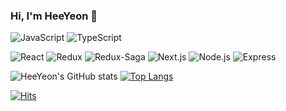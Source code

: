 ### Hi, I'm HeeYeon 🐯

![JavaScript](https://img.shields.io/badge/JavaScript-F7DF1E.svg?&style=for-the-badge&logo=JavaScript&logoColor=white)
![TypeScript](https://img.shields.io/badge/TypeScript-3178C6.svg?&style=for-the-badge&logo=TypeScript&logoColor=white)

![React](https://img.shields.io/badge/React-61DAFB.svg?&style=for-the-badge&logo=React&logoColor=white)
![Redux](https://img.shields.io/badge/Redux-764ABC.svg?&style=for-the-badge&logo=Redux&logoColor=white)
![Redux-Saga](https://img.shields.io/badge/Redux%20Saga-999999.svg?&style=for-the-badge&logo=Redux-Saga&logoColor=white)
![Next.js](https://img.shields.io/badge/Next.js-000000.svg?&style=for-the-badge&logo=Next.js&logoColor=white)
![Node.js](https://img.shields.io/badge/Node.js-339933.svg?&style=for-the-badge&logo=Node.js&logoColor=white)
![Express](https://img.shields.io/badge/Express-000000.svg?&style=for-the-badge&logo=Express&logoColor=white)

![HeeYeon's GitHub stats](https://github-readme-stats.vercel.app/api?username=HeeYeonKim98&show_icons=true)
[![Top Langs](https://github-readme-stats.vercel.app/api/top-langs/?username=HeeYeonKim98&layout=compact)](https://github.com/HeeYeonKim98)



[![Hits](https://hits.seeyoufarm.com/api/count/incr/badge.svg?url=https%3A%2F%2Fgithub.com%2FHeeYeonKim98%2Fhit-counter&count_bg=%23F7DE51&title_bg=%23AAA589&icon=github.svg&icon_color=%23E7E7E7&title=hits&edge_flat=false)](https://hits.seeyoufarm.com)

